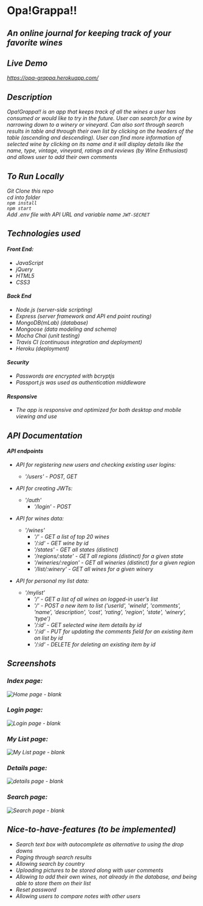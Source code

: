# Opa!Grappa!!    <br>
## <i>An online journal for keeping track of your favorite wines <br>
 

## Live Demo
https://opa-grappa.herokuapp.com/ <br>


## Description <br>  
Opa!Grappa!! is an app that keeps track of all the wines a user has consumed or would like to try in the future. User can search for a wine by narrowing down to a winery or vineyard. Can also sort through search results in table and through their own list by clicking on the headers of the table (ascending and descending). User can find more information of selected wine by clicking on its name and it will display details like the name, type, vintage, vineyard, ratings and reviews (by Wine Enthusiast) and allows user to add their own comments    <br>

## To Run Locally   
 Git Clone this repo  
 cd into folder  
`npm install`  
`npm start`    
Add .env file with API URL and variable name `JWT-SECRET`   <br>

## Technologies used<br> 

#### Front End:
- JavaScript <br>
- jQuery <br>
- HTML5 <br>
- CSS3 <br>

#### Back End <br>
- Node.js (server-side scripting)<br> 
- Express (server framework and API end point routing) <br> 
- MongoDB(mLab) (database) <br> 
- Mongoose (data modeling and schema) <br>
- Mocha Chai (unit testing) <br>
- Travis CI (continuous integration and deployment) <br>
- Heroku (deployment) <br>

#### Security <br>
- Passwords are encrypted with bcryptjs <br>
- Passport.js was used as authentication middleware <br>

#### Responsive <br>
- The app is responsive and optimized for both desktop and mobile viewing and use <br>


## API Documentation <br>

#### API endpoints <br>
- API for registering new users and checking existing user logins: <br>
	* '/users' - POST, GET <br>

- API for creating JWTs: <br>
	* '/auth' <br>
		* '/login' - POST <br>

- API for wines data: <br>
	* '/wines' <br>
		* '/' - GET a list of top 20 wines <br>
		* '/:id' - GET wine by id <br>
		* '/states' - GET all states (distinct) <br>
		* '/regions/:state' - GET all regions (distinct) for a given state <br>
		* '/wineries/:region' - GET all wineries (distinct) for a given region <br>
		* '/list/:winery' - GET all wines for a given winery <br>

- API for personal my list data: <br>
	* '/mylist' <br>
		* '/' - GET a list of all wines on logged-in user's list <br>
		* '/' - POST a new item to list ('userId', 'wineId', 'comments', 'name', 'description', 'cost', 'rating', 'region', 'state', 'winery', 'type') <br>
		* '/:id' - GET selected wine item details by id <br>
		* '/:id' - PUT for updating the comments field for an existing item on list by id <br>
		* '/:id' - DELETE for deleting an existing item by id <br>


## Screenshots <br>

### Index page:<br>
<img src="/screenshots/index.png" alt="Home page - blank"> <br>

### Login page:<br>
<img src="/screenshots/login.png" alt="Login page - blank"> <br>

### My List page:<br>
<img src="/screenshots/mylist.png" alt="My List page - blank"> <br>

### Details page:<br>
<img src="/screenshots/details.png" alt="details page - blank"> <br>

### Search page:<br>
<img src="/screenshots/search.png" alt="Search page - blank"> <br>



## Nice-to-have-features (to be implemented) <br>

- Search text box with autocomplete as alternative to using the drop downs <br>
- Paging through search results <br>
- Allowing search by country <br>
- Uploading pictures to be stored along with user comments <br>
- Allowing to add their own wines, not already in the database, and being able to store them on their list <br>
- Reset password <br>
- Allowing users to compare notes with other users <br> 
</i>


